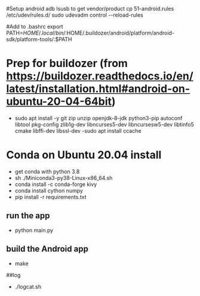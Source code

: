 #Setup android adb
lsusb  to get vendor/product
cp 51-android.rules /etc/udev/rules.d/
sudo udevadm control --reload-rules

#Add to .bashrc
export PATH=$HOME/.local/bin/:$HOME/.buildozer/android/platform/android-sdk/platform-tools/:$PATH

# Prep for buildozer (from https://buildozer.readthedocs.io/en/latest/installation.html#android-on-ubuntu-20-04-64bit)
- sudo apt install -y git zip unzip openjdk-8-jdk python3-pip autoconf libtool pkg-config zlib1g-dev libncurses5-dev libncursesw5-dev libtinfo5 cmake libffi-dev libssl-dev
-sudo apt install ccache

# Conda on Ubuntu 20.04 install
 - get conda with python 3.8
 - sh ./Miniconda3-py38-Linux-x86_64.sh
 - conda install -c conda-forge kivy
 - conda install cython numpy
 - pip install -r  requirements.txt

## run the app
- python main.py

## build the Android app
 - make

##log
 - ./logcat.sh

